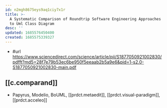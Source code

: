 ```yaml
---
id: n2mgh8675eys9aq1ciy7x1r
title: >-
  A Systematic Comparison of Roundtrip Software Engineering Approaches Applied
  to Uml Class Diagram
desc: ''
updated: 1685576450400
created: 1685575339327
---
```


- #url https://www.sciencedirect.com/science/article/pii/S1877050921002830/pdfft?md5=28f7e79b53ec6be950f5eeaab2b5a9e6&pid=1-s2.0-S1877050921002830-main.pdf

## [[c.comparand]]

- Papyrus, Modelio, BoUML, [[prdct.metaedit]], [[prdct.visual-paradigm]], [[prdct.acceleo]] 